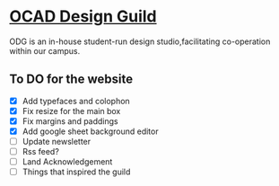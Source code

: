 # [OCAD Design Guild](https://designguild.studio)

ODG is an in-house student-run design studio,facilitating co-operation within our campus.

## To DO for the website

- [x] Add typefaces and colophon
- [x] Fix resize for the main box
- [x] Fix margins and paddings
- [x] Add google sheet background editor
- [ ] Update newsletter
- [ ] Rss feed?
- [ ] Land Acknowledgement
- [ ] Things that inspired the guild
